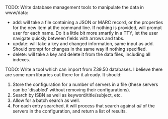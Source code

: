 TODO: Write database management tools to manipulate the data in www/data:
- add: will take a file containing a JSON or MARC record, or the 
properties for the new item at the command line. If nothing is provided, 
will prompt user for each name. Do it a little bit more smartly in a TTY, 
let the user navigate quickly between fields with arrows and tabs.
- update: will take a key and changed information, same input as add. Should
prompt for changes in the same way if nothing specified.
- delete: will take a key and delete it from the data files, including
all indexes.

TODO: Write a tool which can import from Z39.50 databases. I believe there
are some npm libraries out there for it already. It should:
1) Store the configuration for a number of servers in a file (these servers
can be 'disabled' without removing their configurations).
2) Search by ISBN as well as keyword/title/subject, etc.
3) Allow for a batch search as well.
2) For each entry searched, it will process that search against *all*
of the servers in the configuration, and return a list of results.
